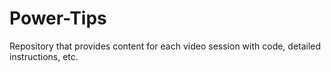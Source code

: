 # Power-Tips
Repository that provides content for each video session with code, detailed instructions, etc.
